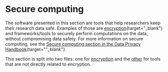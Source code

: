 # Secure computing

The software presented in this section are tools that help researchers keep their research data safe. Examples of those are [encryption](https://utrechtuniversity.github.io/dataprivacyhandbook/encryption.html){target="_blank"} and frameworks/tools to securely perform computations on the data, without compromising data safety. For more information on secure computing, see the [Secure computing section in the Data Privacy Handbook](https://utrechtuniversity.github.io/dataprivacyhandbook/secure-computing.html){target=""_blank"}.

This section is split into two files: one for [encryption](secure-computing/encryption.md) and the [other](secure-computing/secure-computing.md) for tools that are not directly related to encryption.
